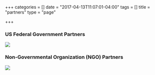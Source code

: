 +++
categories = []
date = "2017-04-13T11:07:01-04:00"
tags = []
title = "partners"
type = "page"

+++


### US Federal Government Partners

![](/GCTC/uploads/2017/06/08/NSF.png)

### Non-Governmental Organization (NGO) Partners

![](/uploads/2017/04/19/skip_newberry.jpeg)

